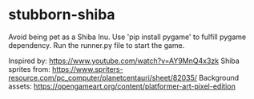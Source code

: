 # stubborn-shiba
Avoid being pet as a Shiba Inu. Use 'pip install pygame' to fulfill pygame dependency.
Run the runner.py file to start the game.

Inspired by: https://www.youtube.com/watch?v=AY9MnQ4x3zk
Shiba sprites from: https://www.spriters-resource.com/pc_computer/planetcentauri/sheet/82035/
Background assets: https://opengameart.org/content/platformer-art-pixel-edition
